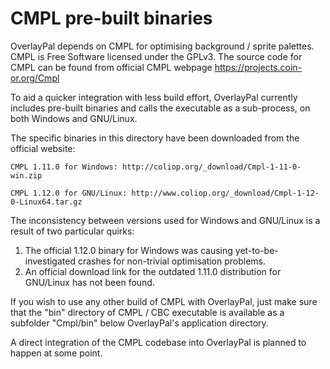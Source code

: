 # CMPL pre-built binaries

OverlayPal depends on CMPL for optimising background / sprite palettes. CMPL is Free Software licensed under the GPLv3.
The source code for CMPL can be found from official CMPL webpage https://projects.coin-or.org/Cmpl

To aid a quicker integration with less build effort, OverlayPal currently includes pre-built binaries and calls the executable as a sub-process, on both Windows and GNU/Linux.

The specific binaries in this directory have been downloaded from the official website:

    CMPL 1.11.0 for Windows: http://coliop.org/_download/Cmpl-1-11-0-win.zip

    CMPL 1.12.0 for GNU/Linux: http://www.coliop.org/_download/Cmpl-1-12-0-Linux64.tar.gz

The inconsistency between versions used for Windows and GNU/Linux is a result of two particular quirks:

1. The official 1.12.0 binary for Windows was causing yet-to-be-investigated crashes for non-trivial optimisation problems.
2. An official download link for the outdated 1.11.0 distribution for GNU/Linux has not been found.

If you wish to use any other build of CMPL with OverlayPal, just make sure that the "bin" directory of CMPL / CBC executable is available as a subfolder "Cmpl/bin" below OverlayPal's application directory.

A direct integration of the CMPL codebase into OverlayPal is planned to happen at some point.
